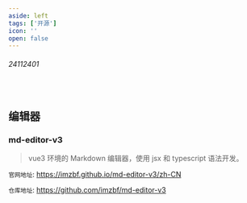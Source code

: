 ```yaml
---
aside: left
tags: ['开源']
icon: ''
open: false
---
```

 
###### 24112401
 
<br/>
 
## 编辑器

### md-editor-v3

> vue3 环境的 Markdown 编辑器，使用 jsx 和 typescript 语法开发。

`官网地址`: https://imzbf.github.io/md-editor-v3/zh-CN

`仓库地址`: https://github.com/imzbf/md-editor-v3